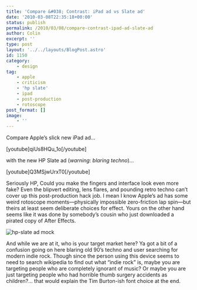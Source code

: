 ```yaml
---
title: 'Compare &#038; Contrast: iPad ad vs Slate ad'
date: '2010-03-08T22:35:18+00:00'
status: publish
permalink: /2010/03/08/compare-contrast-ipad-ad-slate-ad
author: Colin
excerpt: ''
type: post
layout: '../../layouts/BlogPost.astro'
id: 1150
category:
    - design
tag:
    - apple
    - criticism
    - 'hp slate'
    - ipad
    - post-production
    - rotoscope
post_format: []
image:
    - ''
---
```

Compare Apple’s slick new iPad ad…

\[youtube\]qiUs8HQu\_1o\[/youtube\]

with the new HP Slate ad (*warning*: *blaring techno*)…

\[youtube\]Q3MSjwUrxT0\[/youtube\]

Seriously HP, Could you make the fingers and interface look even more fake? Even the blipvert editing, lens flares, and pounding retro techno can’t cover up this post-production hack job. I mean I know Apple’s ad has some weird rotoscope moments—physically impossible zero-friction lap spin—but theirs at least seem deliberate choices for effect. Yours on the other hand seems like it was done by somebody’s cousin who just downloaded a pirated copy of After Effects.

![](/uploads/2010/03/hp-slate.jpg "hp-slate ad mock")

And while we are at it, who is your target market here? Ya got a bit of a confusion going on here blaring old 90’s techno and user searching for modern indie rock. Though since the person using this device seems to need to search wikipedia to find out what “indie rock” is, maybe you are targeting people who are completely ignorant of music? Or maybe you are just targeting people who had horrible thumb surgery accidents as children?… that would explain the Tim Burton-ish font choice at the end.